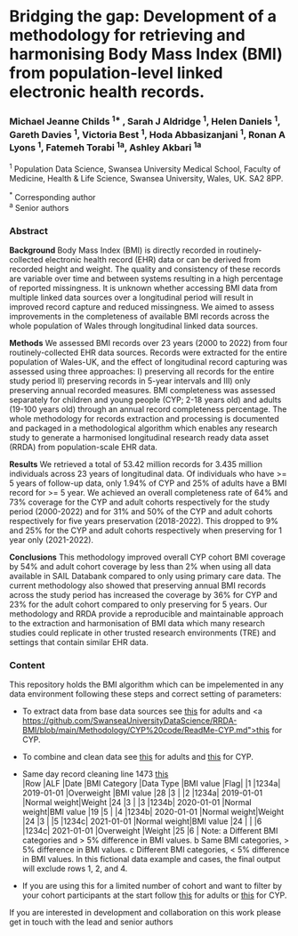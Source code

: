 # Bridging the gap: Development of a methodology for retrieving and harmonising Body Mass Index (BMI) from population-level linked electronic health records.

### Michael Jeanne Childs <sup>1*</sup> , Sarah J Aldridge <sup>1</sup>, Helen Daniels <sup>1</sup>, Gareth Davies <sup>1</sup>, Victoria Best <sup>1</sup>, Hoda Abbasizanjani <sup>1</sup>, Ronan A Lyons <sup>1</sup>, Fatemeh Torabi <sup>1a</sup>, Ashley Akbari <sup>1a</sup> <br>
 
<sup>1</sup> Population Data Science, Swansea University Medical School, Faculty of Medicine, Health & Life Science, Swansea University, Wales, UK. SA2 8PP.<br> 

<sup>*</sup> Corresponding author<br>
<sup>a</sup>  Senior authors <br>

### Abstract 

**Background** Body Mass Index (BMI) is directly recorded in routinely-collected electronic health record (EHR) data or can be derived from recorded height and weight. The quality and consistency of these records are variable over time and between systems resulting in a high percentage of reported missingness. It is unknown whether accessing BMI data from multiple linked data sources over a longitudinal period will result in improved record capture and reduced missingness. We aimed to assess improvements in the completeness of available BMI records across the whole population of Wales through longitudinal linked data sources. 

**Methods** We assessed BMI records over 23 years (2000 to 2022) from four routinely-collected EHR data sources. Records were extracted for the entire population of Wales-UK, and the effect of longitudinal record capturing was assessed using three approaches: I) preserving all records for the entire study period II) preserving records in 5-year intervals and III) only preserving annual recorded measures. BMI completeness was assessed separately for children and young people (CYP; 2-18 years old) and adults (19-100 years old) through an annual record completeness percentage. The whole methodology for records extraction and processing is documented and packaged in a methodological algorithm which enables any research study to generate a harmonised longitudinal research ready data asset (RRDA) from population-scale EHR data. 

**Results** We retrieved a total of 53.42 million records for 3.435 million individuals across 23 years of longitudinal data.  Of individuals who have >= 5 years of follow-up data, only 1.94% of CYP and 25% of adults have a BMI record for >= 5 year. We achieved an overall completeness rate of 64% and 73% coverage for the CYP and adult cohorts respectively for the study period (2000-2022) and for 31% and 50% of the CYP and adult cohorts respectively for five years preservation (2018-2022). This dropped to 9% and 25% for the CYP and adult cohorts respectively when preserving for 1 year only (2021-2022). 

**Conclusions** This methodology improved overall CYP cohort BMI coverage by 54% and adult cohort coverage by less than 2% when using all data available in SAIL Databank compared to only using primary care data. The current methodology also showed that preserving annual BMI records across the study period has increased the coverage by 36% for CYP and 23% for the adult cohort compared to only preserving for 5 years. Our methodology and RRDA provide a reproducible and maintainable approach to the extraction and harmonisation of BMI data which many research studies could replicate in other trusted research environments (TRE) and settings that contain similar EHR data. 

### Content

This repository holds the BMI algorithm which can be impelemented in any data environment following these steps and correct setting of parameters:
* To extract data from base data sources see <a href="https://github.com/SwanseaUniversityDataScience/RRDA-BMI/blob/main/Methodology/Adult%20code/ReadMe-Adult.md">this</a> for adults and <a https://github.com/SwanseaUniversityDataScience/RRDA-BMI/blob/main/Methodology/CYP%20code/ReadMe-CYP.md">this</a> for CYP.
* To combine and clean data see <a href="https://github.com/SwanseaUniversityDataScience/RRDA-BMI/blob/main/Methodology/Adult%20code/Adults.sql">this</a> for adults and  <a href="https://github.com/SwanseaUniversityDataScience/RRDA-BMI/blob/main/Methodology/CYP%20code/CYP.sql">this</a> for CYP.<br>
* Same day record cleaning line 1473 <a href="[https://github.com/FatemehTorabi/RRDA-BMI/blob/main/Methodology/Adults.sql](https://github.com/SwanseaUniversityDataScience/RRDA-BMI/blob/main/Methodology/Adult%20code/Adults.sql)">this</a> <br>
|Row	|ALF	 |Date	       |BMI Category	|Data Type	|BMI value	|Flag|
|1	  |1234a|	2019-01-01	|Overweight	  |BMI value	|28	       |3   |
|2   |1234a| 2019-01-01	|Normal weight|Weight	   |24	       |3   |
|3   |1234b| 2020-01-01	|Normal weight|BMI value	|19	       |5   |
|4	  |1234b|	2020-01-01	|Normal weight|Weight	   |24	       |3   |
|5   |1234c|	2021-01-01	|Normal weight|BMI value |24	       |    |
|6   |1234c| 2021-01-01	|Overweight	  |Weight	   |25	       |6   |
Note: a Different BMI categories and > 5% difference in BMI values. b Same BMI categories, > 5% difference in BMI values. c Different BMI categories, < 5% difference in BMI values. In this fictional data example and cases, the final output will exclude rows 1, 2, and 4.

* If you are using this for a limited number of cohort and want to filter by your cohort participants at the start follow <a href="https://github.com/SwanseaUniversityDataScience/RRDA-BMI/blob/main/Methodology/Adult%20code/V3%20-%20Adults%20with%20cohort%20input.sql">this</a> for adults or <a href="https://github.com/SwanseaUniversityDataScience/RRDA-BMI/blob/main/Methodology/CYP%20code/V3%20-%20CYP%20with%20cohort%20input.sql">this</a> for CYP.


If you are interested in development and collaboration on this work please get in touch with the lead and senior authors<br>
